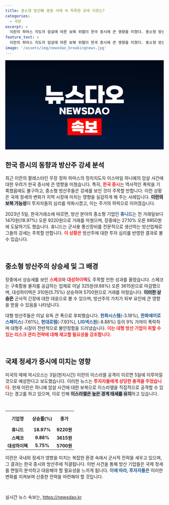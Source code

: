 ```yaml
---
title: 중소형 방산株 중동 사태 속 독특한 강세 이유는?
categories:
  - 국방
excerpt: >
  이란의 하마스 지도자 암살에 따른 보복 위협이 한국 증시에 큰 영향을 미쳤다. 중소형 방산주가 급등한 반면, 대형 방산주는 대폭락. 불안정한 상황 속에서 변화의 흐름을 주목해야 한다!
feature_text: >
  이란의 하마스 지도자 암살에 따른 보복 위협이 한국 증시에 큰 영향을 미쳤다. 중소형 방산주가 급등한 반면, 대형 방산주는 대폭락. 불안정한 상황 속에서 변화의 흐름을 주목해야 한다!
image: '/assets/img/newsdao_breakingnews.jpg'
---
```


<p><img src="/assets/img/newsdao_breakingnews.jpg" alt="ontimetimes 속보" /></p>

<h2 data-ke-size="size26">한국 증시의 동향과 방산주 강세 분석</h2>

<p data-ke-size="size16">최근 이란의 팔레스타인 무장 정파 하마스의 정치지도자 이스마일 하니예의 암살 사건에 대한 우려가 한국 증시에 큰 영향을 미쳤습니다. 특히, <b><span style="color: #ee2323;">한국 증시</span></b>는 역사적인 폭락을 기록했음에도 불구하고, 중소형 방산주들은 강세를 보인 것이 주목할 만합니다. 이런 상황은 국제 정세의 변화가 지역 시장에 미치는 영향을 실감하게 해 주는 사례입니다. <b><span style="background-color: #21538527;">이란의 보복 가능성</span></b>이 투자자들의 심리를 악화시켰고, 이는 주가의 하락으로 이어졌습니다. </p>

<p data-ke-size="size16">2023년 5일, 한국거래소에 따르면, 방산 분야의 중소형 기업인 <b><span style="color: #1a5490;">휴니드</span></b>는 전 거래일보다 1470원(18.97%) 오른 9220원으로 거래를 마쳤으며, 장중에는 27.10% 오른 9850원에 도달하기도 했습니다. 휴니드는 군사용 통신장비를 전문적으로 생산하는 방산업체로 그들의 강세는 주목할 만합니다. <b><span style="color: #ee2323;">이 상황은</span></b> 방산주에 대한 투자 심리를 반영한 결과로 볼 수 있습니다. </p>

<p data-ke-size="size16">&nbsp;</p>

<h2 data-ke-size="size26">중소형 방산주의 상승세 및 그 배경</h2>

<p data-ke-size="size16">장중에서 상승세를 보인 <b><span style="color: #ee2323;">스페코</span></b>와 <b><span style="color: #ee2323;">대성하이텍</span></b>도 주목할 만한 성과를 올렸습니다. 스페코는 구축함용 물자를 공급하는 업체로 이날 325원(9.88%) 오른 3615원으로 마감했으며, 대성하이텍은 310원(5.75%) 상승하여 5700원으로 거래를 마쳤습니다. <b><span style="background-color: #21538527;">이러한 상승은</span></b> 군사적 긴장에 대한 대응으로 볼 수 있으며, 방산주의 가치가 외부 요인에 큰 영향을 받을 수 있음을 나타냅니다. </p>

<p data-ke-size="size16">대형 방산주들은 이날 유독 큰 폭으로 후퇴했습니다. <b><span style="color: #1a5490;">한화시스템</span></b>(-3.18%), <b><span style="color: #1a5490;">한화에어로스페이스</span></b>(-7.61%), <b><span style="color: #1a5490;">현대로템</span></b>(-7.93%), <b><span style="color: #1a5490;">LIG넥스원</span></b>(-8.88%) 등이 9% 가까이 폭락하며 대형주 시장이 전반적으로 불안정함을 드러냈습니다. <b><span style="color: #ee2323;">이는 대형 방산 기업이 취할 수 있는 리스크 관리 전략에 대해 재고할 필요성을 강조합니다.</span></b> </p>

<p data-ke-size="size16">&nbsp;</p>

<h2 data-ke-size="size26">국제 정세가 증시에 미치는 영향</h2>

<p data-ke-size="size16">미국의 매체 악시오스는 3일(현지시간) 이란의 이스라엘 공격이 이르면 5일에 이루어질 것으로 예상한다고 보도했습니다. 이러한 뉴스는 <b><span style="color: #ee2323;">투자자들에게 상당한 충격을 주었습니다.</span></b> 현재 이란은 하니예 암살 사건에 대한 보복으로 이스라엘을 직접적으로 공격할 수 있다는 경고를 하고 있으며, 이로 인해 <b><span style="background-color: #21538527;">이스라엘은 높은 경계 태세를 유지</span></b>하고 있습니다.</p>

<p data-ke-size="size16">&nbsp;</p>

<table style="width: 100%; border-collapse: collapse;">
    <tr>
        <th style="text-align: center; height: 40px;"><b>기업명</b></th>
        <th style="text-align: center; height: 40px;"><b>상승률(%)</b></th>
        <th style="text-align: center; height: 40px;"><b>종가</b></th>
    </tr>
    <tr>
        <td style="text-align: center; height: 17px;"><b>휴니드</b></td>
        <td style="text-align: center; height: 17px;"><b>18.97%</b></td>
        <td style="text-align: center; height: 17px;"><b>9220원</b></td>
    </tr>
    <tr>
        <td style="text-align: center; height: 17px;"><b>스페코</b></td>
        <td style="text-align: center; height: 17px;"><b>9.88%</b></td>
        <td style="text-align: center; height: 17px;"><b>3615원</b></td>
    </tr>
    <tr>
        <td style="text-align: center; height: 17px;"><b>대성하이텍</b></td>
        <td style="text-align: center; height: 17px;"><b>5.75%</b></td>
        <td style="text-align: center; height: 17px;"><b>5700원</b></td>
    </tr>
</table>

<p data-ke-size="size16">이란은 국내외 정세가 영향을 미치는 복잡한 환경 속에서 군사적 전략을 세우고 있으며, 그 결과는 한국 증시와 방산주에 직결됩니다. 이번 사건을 통해 방산 기업들은 국제 정세를 면밀히 분석하고 대응해야 할 필요성을 느끼게 됩니다. <b><span style="color: #1a5490;">이에 따라, 투자자들은</span></b> 이러한 변화를 지켜보며 신중한 전략을 마련해야 할 것입니다. </p>

<p data-ke-size="size16">&nbsp;</p>
실시간 뉴스 속보는, <a href="https://newsdao.kr" rel="dofollow">https://newsdao.kr</a>


